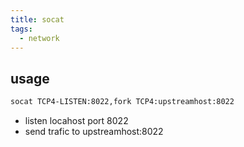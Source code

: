 ```yaml
---
title: socat
tags:
  - network
---
```


## usage

```bash
socat TCP4-LISTEN:8022,fork TCP4:upstreamhost:8022
```

- listen locahost port 8022
- send trafic to upstreamhost:8022
